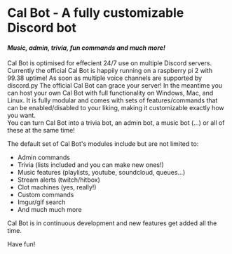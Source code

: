 # Cal Bot - A fully customizable Discord bot
#### *Music, admin, trivia, fun commands and much more!*

Cal Bot is optimised for effecient 24/7 use on multiple Discord servers. Currently the official Cal Bot is happily running on a raspberry pi 2 with 99.38 uptime! As soon as multiple voice channels are supported by discord.py The official Cal Bot can grace your server! In the meantime you can host your own Cal Bot with full functionality on Windows, Mac, and Linux. It is fully modular and comes with sets of features/commands that can be enabled/disabled to your liking, making it customizable exactly how you want.  
You can turn Cal Bot into a trivia bot, an admin bot, a music bot (...) or all of these at the same time!  

The default set of Cal Bot's modules include but are not limited to: 
* Admin commands 
* Trivia (lists included and you can make new ones!)
* Music features (playlists, youtube, soundcloud, queues...)
* Stream alerts (twitch/hitbox)
* Clot machines (yes, really!)
* Custom commands
* Imgur/gif search
* And much much more

Cal Bot is in continuous development and new features get added all the time.

Have fun!
